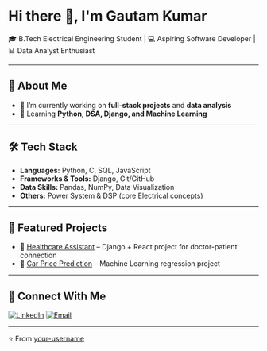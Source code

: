 # Hi there 👋, I'm Gautam Kumar  

🎓 B.Tech Electrical Engineering Student | 💻 Aspiring Software Developer | 📊 Data Analyst Enthusiast  

---

## 🚀 About Me
- 🔭 I’m currently working on **full-stack projects** and **data analysis**
- 🌱 Learning **Python, DSA, Django, and Machine Learning**

---

## 🛠️ Tech Stack
- **Languages:** Python, C, SQL, JavaScript  
- **Frameworks & Tools:** Django, Git/GitHub  
- **Data Skills:** Pandas, NumPy, Data Visualization  
- **Others:** Power System & DSP (core Electrical concepts)  

---

## 📂 Featured Projects
- 🔹 [Healthcare Assistant](https://github.com/your-username/healthcare-assistant) – Django + React project for doctor-patient connection  
- 🔹 [Car Price Prediction](https://github.com/your-username/car-price-prediction) – Machine Learning regression project  

---

## 🤝 Connect With Me
[![LinkedIn](https://img.shields.io/badge/LinkedIn-blue?style=flat&logo=linkedin)](https://www.linkedin.com/in/gautam-kumar-4b6475255/)
[![Email](https://img.shields.io/badge/Email-red?style=flat&logo=gmail)](gautamkumarxpvt@gmail.com)  

---
⭐️ From [your-username](https://github.com/your-username)
